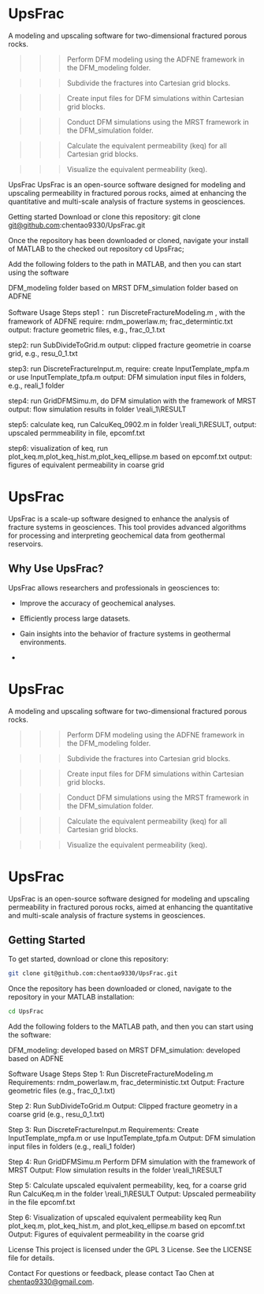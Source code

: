 
# UpsFrac
A modeling and upscaling software for two-dimensional fractured porous rocks.


>>> Perform DFM modeling using the ADFNE framework in the DFM_modeling folder.


>>> Subdivide the fractures into Cartesian grid blocks.


>>> Create input files for DFM simulations within Cartesian grid blocks.


>>> Conduct DFM simulations using the MRST framework in the DFM_simulation folder.


>>> Calculate the equivalent permeability (keq) for all Cartesian grid blocks.


>>> Visualize the equivalent permeability (keq).



UpsFrac
UpsFrac is an open-source software designed for modeling and upscaling permeability in fractured porous rocks, aimed at enhancing the quantitative and multi-scale analysis of fracture systems in geosciences.


Getting started
Download or clone this repository:
git clone git@github.com:chentao9330/UpsFrac.git

Once the repository has been downloaded or cloned, navigate your install of MATLAB to the checked out repository
cd UpsFrac;

Add the following folders to the path in MATLAB, and then you can start using the software

DFM_modeling folder based on MRST
DFM_simulation folder based on ADFNE


Software Usage Steps
step1： run   DiscreteFractureModeling.m , with the framework of ADFNE require: rndm_powerlaw.m; frac_determintic.txt
output: fracture geometric files, e.g., frac_0_1.txt

step2: run SubDivideToGrid.m
output: clipped fracture geometrie in coarse grid, e.g., resu_0_1.txt

step3: run DiscreteFractureInput.m, require: create InputTemplate_mpfa.m or use InputTemplate_tpfa.m
output: DFM simulation input files in folders, e.g., reali_1 folder

step4: run GridDFMSimu.m, do DFM simulation with the framework of MRST 
output: flow simulation results in folder \reali_1\RESULT

step5: calculate keq, run CalcuKeq_0902.m in folder \reali_1\RESULT,
output: upscaled permmeability in file, epcomf.txt

step6: visualization of keq, run plot_keq.m,plot_keq_hist.m,plot_keq_ellipse.m based on epcomf.txt
output: figures of equivalent permeability in coarse grid


# UpsFrac

UpsFrac is a scale-up software designed to enhance the analysis of fracture systems in geosciences. This tool provides advanced algorithms for processing and interpreting geochemical data from geothermal reservoirs.

## Why Use UpsFrac?

UpsFrac allows researchers and professionals in geosciences to:
- Improve the accuracy of geochemical analyses.
- Efficiently process large datasets.
- Gain insights into the behavior of fracture systems in geothermal environments.

- 

# UpsFrac
A modeling and upscaling software for two-dimensional fractured porous rocks.


>>> Perform DFM modeling using the ADFNE framework in the DFM_modeling folder.


>>> Subdivide the fractures into Cartesian grid blocks.


>>> Create input files for DFM simulations within Cartesian grid blocks.


>>> Conduct DFM simulations using the MRST framework in the DFM_simulation folder.


>>> Calculate the equivalent permeability (keq) for all Cartesian grid blocks.


>>> Visualize the equivalent permeability (keq).



# UpsFrac

UpsFrac is an open-source software designed for modeling and upscaling permeability in fractured porous rocks, aimed at enhancing the quantitative and multi-scale analysis of fracture systems in geosciences.

## Getting Started

To get started, download or clone this repository:

```bash
git clone git@github.com:chentao9330/UpsFrac.git
```

Once the repository has been downloaded or cloned, navigate to the repository in your MATLAB installation:

```bash
cd UpsFrac
```

Add the following folders to the MATLAB path, and then you can start using the software:

DFM_modeling: developed based on MRST
DFM_simulation: developed based on ADFNE


Software Usage Steps
Step 1: Run DiscreteFractureModeling.m
Requirements: rndm_powerlaw.m, frac_deterministic.txt
Output: Fracture geometric files (e.g., frac_0_1.txt)

Step 2: Run SubDivideToGrid.m
Output: Clipped fracture geometry in a coarse grid (e.g., resu_0_1.txt)

Step 3: Run DiscreteFractureInput.m
Requirements: Create InputTemplate_mpfa.m or use InputTemplate_tpfa.m
Output: DFM simulation input files in folders (e.g., reali_1 folder)

Step 4: Run GridDFMSimu.m
Perform DFM simulation with the framework of MRST
Output: Flow simulation results in the folder \reali_1\RESULT

Step 5: Calculate upscaled equivalent permeability, keq, for a coarse grid
Run CalcuKeq.m in the folder \reali_1\RESULT
Output: Upscaled permeability in the file epcomf.txt

Step 6: Visualization of upscaled equivalent permeability keq
Run plot_keq.m, plot_keq_hist.m, and plot_keq_ellipse.m based on epcomf.txt
Output: Figures of equivalent permeability in the coarse grid


License
This project is licensed under the GPL 3 License. See the LICENSE file for details.

Contact
For questions or feedback, please contact Tao Chen at chentao9330@gmail.com.
